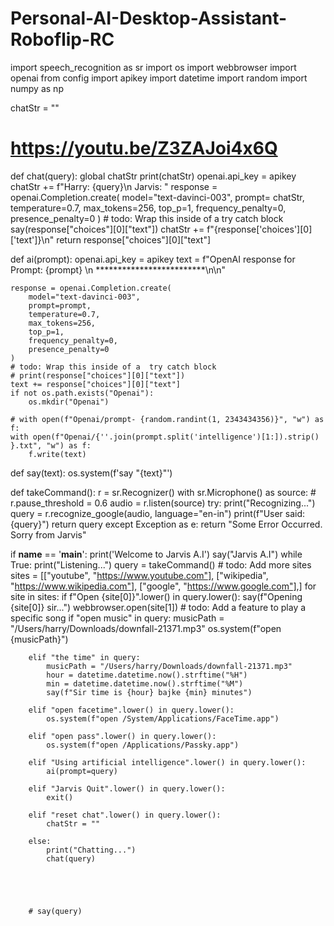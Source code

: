 # Personal-AI-Desktop-Assistant-Roboflip-RC
import speech_recognition as sr
import os
import webbrowser
import openai
from config import apikey
import datetime
import random
import numpy as np


chatStr = ""
# https://youtu.be/Z3ZAJoi4x6Q
def chat(query):
    global chatStr
    print(chatStr)
    openai.api_key = apikey
    chatStr += f"Harry: {query}\n Jarvis: "
    response = openai.Completion.create(
        model="text-davinci-003",
        prompt= chatStr,
        temperature=0.7,
        max_tokens=256,
        top_p=1,
        frequency_penalty=0,
        presence_penalty=0
    )
    # todo: Wrap this inside of a  try catch block
    say(response["choices"][0]["text"])
    chatStr += f"{response['choices'][0]['text']}\n"
    return response["choices"][0]["text"]


def ai(prompt):
    openai.api_key = apikey
    text = f"OpenAI response for Prompt: {prompt} \n *************************\n\n"

    response = openai.Completion.create(
        model="text-davinci-003",
        prompt=prompt,
        temperature=0.7,
        max_tokens=256,
        top_p=1,
        frequency_penalty=0,
        presence_penalty=0
    )
    # todo: Wrap this inside of a  try catch block
    # print(response["choices"][0]["text"])
    text += response["choices"][0]["text"]
    if not os.path.exists("Openai"):
        os.mkdir("Openai")

    # with open(f"Openai/prompt- {random.randint(1, 2343434356)}", "w") as f:
    with open(f"Openai/{''.join(prompt.split('intelligence')[1:]).strip() }.txt", "w") as f:
        f.write(text)

def say(text):
    os.system(f'say "{text}"')

def takeCommand():
    r = sr.Recognizer()
    with sr.Microphone() as source:
        # r.pause_threshold =  0.6
        audio = r.listen(source)
        try:
            print("Recognizing...")
            query = r.recognize_google(audio, language="en-in")
            print(f"User said: {query}")
            return query
        except Exception as e:
            return "Some Error Occurred. Sorry from Jarvis"

if __name__ == '__main__':
    print('Welcome to Jarvis A.I')
    say("Jarvis A.I")
    while True:
        print("Listening...")
        query = takeCommand()
        # todo: Add more sites
        sites = [["youtube", "https://www.youtube.com"], ["wikipedia", "https://www.wikipedia.com"], ["google", "https://www.google.com"],]
        for site in sites:
            if f"Open {site[0]}".lower() in query.lower():
                say(f"Opening {site[0]} sir...")
                webbrowser.open(site[1])
        # todo: Add a feature to play a specific song
        if "open music" in query:
            musicPath = "/Users/harry/Downloads/downfall-21371.mp3"
            os.system(f"open {musicPath}")

        elif "the time" in query:
            musicPath = "/Users/harry/Downloads/downfall-21371.mp3"
            hour = datetime.datetime.now().strftime("%H")
            min = datetime.datetime.now().strftime("%M")
            say(f"Sir time is {hour} bajke {min} minutes")

        elif "open facetime".lower() in query.lower():
            os.system(f"open /System/Applications/FaceTime.app")

        elif "open pass".lower() in query.lower():
            os.system(f"open /Applications/Passky.app")

        elif "Using artificial intelligence".lower() in query.lower():
            ai(prompt=query)

        elif "Jarvis Quit".lower() in query.lower():
            exit()

        elif "reset chat".lower() in query.lower():
            chatStr = ""

        else:
            print("Chatting...")
            chat(query)





        # say(query)
